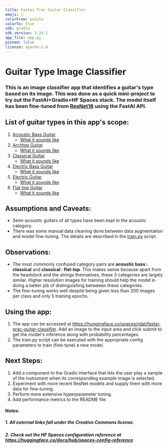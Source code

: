 ```yaml
---
title: Fastai Prac Guitar Classifier
emoji: 🏢
colorFrom: purple
colorTo: blue
sdk: gradio
sdk_version: 3.24.1
app_file: app.py
pinned: false
license: apache-2.0
---
```


# Guitar Type Image Classifier
### This is an image classifier app that identifies a guitar's type based on its image. This was done as a quick mini-project to try out the FastAI+Gradio+HF Spaces stack. The model itself has been fine-tuned from [ResNet18](https://arxiv.org/abs/1512.03385) using the FastAI API.

## List of guitar types in this app's scope:
1. [Acoustic Bass Guitar](https://en.wikipedia.org/wiki/Acoustic_bass_guitar)
    - [What it sounds like](https://www.youtube.com/watch?v=smxaH-GTW1w)
2. [Archtop Guitar](https://en.wikipedia.org/wiki/Archtop_guitar)
    - [What it sounds like](https://www.youtube.com/watch?v=piKSZsJsJyM)
3. [Classical Guitar](https://en.wikipedia.org/wiki/Classical_guitar)
    - [What it sounds like](https://www.youtube.com/watch?v=tTqYmit4dtA)
4. [Electric Bass Guitar](https://en.wikipedia.org/wiki/Bass_guitar)
    - [What it sounds like](https://www.youtube.com/watch?v=smxaH-GTW1w)
5. [Electric Guitar](https://en.wikipedia.org/wiki/Electric_guitar)
    - [What it sounds like](https://www.youtube.com/watch?v=YKHwkJzcJR4)
6. [Flat-top Guitar](https://en.wikipedia.org/wiki/Flat_top_guitar)
    - [What it sounds like](https://www.youtube.com/watch?v=jBpBh1yFZO0)

## Assumptions and Caveats:
- Semi-acoustic guitars of all types have been kept in the acoustic category.
- There was some manual data cleaning done between data augmentation and model fine-tuning. The details are described in the [train.py](train.py) script.

## Observations:
- The most commonly confused category pairs are **acoustic bass : classical** and **classical : flat-top**. This makes sense because apart from the headstock and the strings themselves, these 3 categories are largely similar. Higher resolution images for training should help the model in doing a better job of distinguishing betweeen these categories.
- The fine-tuning works well despite being given less than 200 images per class and only 5 training epochs.

## Using the app:
1. The app can be accessed at https://huggingface.co/spaces/rdat/fastai-prac-guitar-classifier. Add an image to the input area and click submit to get the model's inference along with probability percentages.
2. The train.py script can be executed with the appropriate config parameters to train (fine-tune) a new model.

## Next Steps:
1. Add a component to the Gradio interface that lets the user play a sample of the instrument when its corresponding example image is selected.
2. Experiment with more recent ResNet models and supply them with more data for fine-tuning.
3. Perform more extensive hyperparameter tuning.
4. Add performance metrics to the README file. 

#### Notes:
##### 1. All external links fall under the Creative Commons license.
##### 2. Check out the HF Spaces configuration reference at https://huggingface.co/docs/hub/spaces-config-reference
